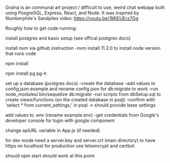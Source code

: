 Graina is an communal art project / difficult to use, weird chat webapp built using PosgreSQL, Express, React, and Node. It was inspired by Numberphile's Sandpiles video: https://youtu.be/1MtEUErz7Gg

Roughly how to get code running:

install postgres and basic setup (see offical postgres docs)

install nvm via github instruction
-nvm install 11.2.0 to install node version that runs code

npm install

npm install pg pg-h

set up a database (postgres docs)
-create the database
-add values to config.json.example and rename config.json for db:migrate to work
-run node_modules/.bin/sequelize db:migrate
-run scripts from dbSetup.sql to create views/functions (on the created database in psql)
-confirm with 'select * from current_settings;' in psql -> should provide base settings

add values to .env (rename example.env)
-get credentials from Google's developer console for login with google component

change apiURL variable in App.js (if needed)

for dev mode need a server.key and server.crt (main directory) to have https on localhost
for production use letsencrypt and certbot

should npm start should work at this point
